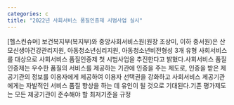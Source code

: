 ```yaml
---
categories: c
title: "2022년 사회서비스 품질인증제 시범사업 실시"
---
```

[헬스컨슈머] 보건복지부(복지부)와 중앙사회서비스원(원장 조상미, 이하 중서원)은 산모신생아건강관리지원, 아동청소년심리지원, 아동청소년비전형성 3개 유형 사회서비스를 대상으로 사회서비스 품질인증제 첫 시범사업을 추진한다고 밝혔다.사회서비스 품질인증제는 우수한 품질의 서비스를 제공하는 기관에 인증을 주는 제도로, 인증을 받은 제공기관의 정보를 이용자에게 제공하여 이용자 선택권을 강화하고 사회서비스 제공기관에게는 자발적인 서비스 품질 향상을 하는 데 유인이 될 것으로 기대된다.기존 평가제도는 모든 제공기관이 준수해야 할 최저기준을 규정